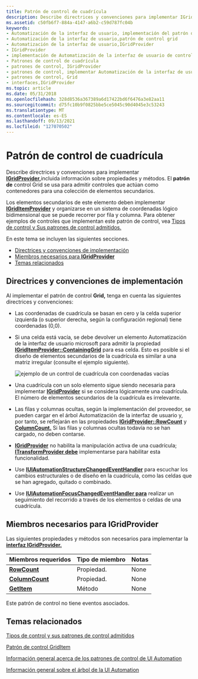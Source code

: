 ```yaml
---
title: Patrón de control de cuadrícula
description: Describe directrices y convenciones para implementar IGridProvider, incluida información sobre propiedades y métodos. El patrón de control Grid se usa para admitir controles que actúan como contenedores para una colección de elementos secundarios.
ms.assetid: c50fb6f7-884a-4147-a6b2-c59d787fc04b
keywords:
- Automatización de la interfaz de usuario, implementación del patrón de control Grid
- Automatización de la interfaz de usuario,patrón de control grid
- Automatización de la interfaz de usuario,IGridProvider
- IGridProvider
- implementación de Automatización de la interfaz de usuario de control grid
- Patrones de control de cuadrícula
- patrones de control, IGridProvider
- patrones de control, implementar Automatización de la interfaz de usuario Grid
- patrones de control, Grid
- interfaces,IGridProvider
ms.topic: article
ms.date: 05/31/2018
ms.openlocfilehash: 328d8536a367389a6d17422bd6f6476a3e82aa11
ms.sourcegitcommit: d75fc10b9f0825bbe5ce5045c90d4045e3c53243
ms.translationtype: MT
ms.contentlocale: es-ES
ms.lasthandoff: 09/13/2021
ms.locfileid: "127070502"
---
```

# <a name="grid-control-pattern"></a>Patrón de control de cuadrícula

Describe directrices y convenciones para implementar [**IGridProvider,**](/windows/desktop/api/UIAutomationCore/nn-uiautomationcore-igridprovider)incluida información sobre propiedades y métodos. El **patrón de** control Grid se usa para admitir controles que actúan como contenedores para una colección de elementos secundarios.

Los elementos secundarios de este elemento deben implementar [**IGridItemProvider**](/windows/desktop/api/UIAutomationCore/nn-uiautomationcore-igriditemprovider) y organizarse en un sistema de coordenadas lógico bidimensional que se puede recorrer por fila y columna. Para obtener ejemplos de controles que implementan este patrón de control, vea [Tipos de control y Sus patrones de control admitidos.](uiauto-controlpatternmapping.md)

En este tema se incluyen las siguientes secciones.

-   [Directrices y convenciones de implementación](#implementation-guidelines-and-conventions)
-   [Miembros necesarios para **IGridProvider**](#required-members-for-igridprovider)
-   [Temas relacionados](#related-topics)

## <a name="implementation-guidelines-and-conventions"></a>Directrices y convenciones de implementación

Al implementar el patrón de control **Grid,** tenga en cuenta las siguientes directrices y convenciones:

-   Las coordenadas de cuadrícula se basan en cero y la celda superior izquierda (o superior derecha, según la configuración regional) tiene coordenadas (0,0).
-   Si una celda está vacía, se debe devolver un elemento Automatización de la interfaz de usuario microsoft para admitir la propiedad [**IGridItemProvider::ContainingGrid**](/windows/desktop/api/UIAutomationCore/nf-uiautomationcore-igriditemprovider-get_containinggrid) para esa celda. Esto es posible si el diseño de elementos secundarios de la cuadrícula es similar a una matriz irregular (consulte el ejemplo siguiente).

    ![ejemplo de un control de cuadrícula con coordenadas vacías](images/grid.png)

-   Una cuadrícula con un solo elemento sigue siendo necesaria para implementar [**IGridProvider**](/windows/desktop/api/UIAutomationCore/nn-uiautomationcore-igridprovider) si se considera lógicamente una cuadrícula. El número de elementos secundarios de la cuadrícula es irrelevante.
-   Las filas y columnas ocultas, según la implementación del proveedor, se pueden cargar en el árbol Automatización de la interfaz de usuario y, por tanto, se reflejarán en las propiedades [**IGridProvider::RowCount**](/windows/desktop/api/UIAutomationCore/nf-uiautomationcore-igridprovider-get_rowcount) y [**ColumnCount.**](/windows/desktop/api/UIAutomationCore/nf-uiautomationcore-igridprovider-get_columncount) Si las filas y columnas ocultas todavía no se han cargado, no deben contarse.
-   [**IGridProvider**](/windows/desktop/api/UIAutomationCore/nn-uiautomationcore-igridprovider) no habilita la manipulación activa de una cuadrícula; [**ITransformProvider debe**](/windows/desktop/api/UIAutomationCore/nn-uiautomationcore-itransformprovider) implementarse para habilitar esta funcionalidad.
-   Use [**IUIAutomationStructureChangedEventHandler**](/windows/desktop/api/UIAutomationClient/nn-uiautomationclient-iuiautomationstructurechangedeventhandler) para escuchar los cambios estructurales o de diseño en la cuadrícula, como las celdas que se han agregado, quitado o combinado.
-   Use [**IUIAutomationFocusChangedEventHandler para**](/windows/desktop/api/UIAutomationClient/nn-uiautomationclient-iuiautomationfocuschangedeventhandler) realizar un seguimiento del recorrido a través de los elementos o celdas de una cuadrícula.

## <a name="required-members-for-igridprovider"></a>Miembros necesarios para **IGridProvider**

Las siguientes propiedades y métodos son necesarios para implementar la [**interfaz IGridProvider.**](/windows/desktop/api/UIAutomationCore/nn-uiautomationcore-igridprovider)



| Miembros requeridos                                        | Tipo de miembro | Notas |
|---------------------------------------------------------|-------------|-------|
| [**RowCount**](/windows/desktop/api/UIAutomationCore/nf-uiautomationcore-igridprovider-get_rowcount)       | Propiedad.    | None  |
| [**ColumnCount**](/windows/desktop/api/UIAutomationCore/nf-uiautomationcore-igridprovider-get_columncount) | Propiedad.    | None  |
| [**GetItem**](/windows/desktop/api/UIAutomationCore/nf-uiautomationcore-igridprovider-getitem)         | Método      | None  |



 

Este patrón de control no tiene eventos asociados.

## <a name="related-topics"></a>Temas relacionados

<dl> <dt>

[Tipos de control y sus patrones de control admitidos](uiauto-controlpatternmapping.md)
</dt> <dt>

[Patrón de control GridItem](uiauto-implementinggriditem.md)
</dt> <dt>

[Información general acerca de los patrones de control de UI Automation](uiauto-controlpatternsoverview.md)
</dt> <dt>

[Información general sobre el árbol de la UI Automation](uiauto-treeoverview.md)
</dt> </dl>

 

 




